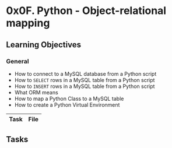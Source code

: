 # 0x0F. Python - Object-relational mapping

## Learning Objectives

### General

* How to connect to a MySQL database from a Python script
* How to `SELECT` rows in a MySQL table from a Python script
* How to `INSERT` rows in a MySQL table from a Python script
* What ORM means
* How to map a Python Class to a MySQL table
* How to create a Python Virtual Environment

| Task | File |
| ---- | ---- |

## Tasks
